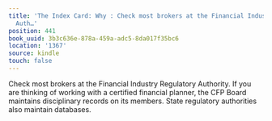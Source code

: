```yaml
---
title: 'The Index Card: Why : Check most brokers at the Financial Industry Regulatory
  Auth…'
position: 441
book_uuid: 3b3c636e-878a-459a-adc5-8da017f35bc6
location: '1367'
source: kindle
touch: false
---
```


Check most brokers at the Financial Industry Regulatory Authority. If you are thinking of working with a certified financial planner, the CFP Board maintains disciplinary records on its members. State regulatory authorities also maintain databases.